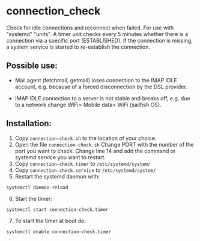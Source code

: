 # connection_check
Check for idle connections and reconnect when failed.
For use with "systemd" "units".
A timer unit checks every 5 minutes whether there is a connection via a specific port (ESTABLISHED). If the connection is missing, a system service is started to re-establish the connection.

## Possible use:

- Mail agent (fetchmail, getmail) loses connection to the IMAP IDLE account, e.g. because of a forced disconnection by the DSL provider.

- IMAP IDLE connection to a server is not stable and breaks off, e.g. due to a network change WiFi> Mobile data> WiFi (sailfish OS).

## Installation:
1. Copy `connection-check.sh` to the location of your choice.
2. Open the file `connection-check.sh`
Change PORT with the number of the port you want to check.
Change line 14 and add the command or systemd service you want to restart.
3. Copy `connection-check.timer` to `/etc/systemd/system/`
4. Copy `connection-check.service` to `/etc/systemd/system/`
5. Restart the systemd daemon with: 
```
systemctl daemon-reload
```
6. Start the timer: 
```
systemctl start connection-check.timer
```
7. To start the timer at boot do: 
```
systemctl enable connection-check.timer
```
